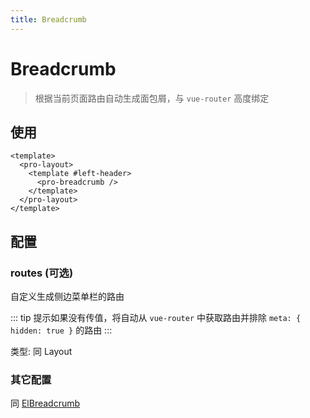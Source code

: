 ```yaml
---
title: Breadcrumb
---
```


# Breadcrumb

> 根据当前页面路由自动生成面包屑，与 `vue-router` 高度绑定

## 使用

```vue
<template>
  <pro-layout>
    <template #left-header>
      <pro-breadcrumb />
    </template>
  </pro-layout>
</template>
```

## 配置

### routes (可选)

自定义生成侧边菜单栏的路由

::: tip 提示如果没有传值，将自动从 `vue-router` 中获取路由并排除 `meta: { hidden: true }` 的路由 :::

类型: 同 Layout

### 其它配置

同 [ElBreadcrumb](https://element-plus.gitee.io/#/zh-CN/component/breadcrumb)
